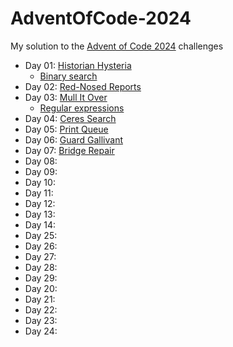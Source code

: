 # AdventOfCode-2024

My solution to the [Advent of Code 2024](https://adventofcode.com/2024) challenges

- Day 01: [Historian Hysteria](https://adventofcode.com/2024/day/1)
  - [Binary search](https://en.wikipedia.org/wiki/Binary_search)
- Day 02: [Red-Nosed Reports](https://adventofcode.com/2024/day/2)
- Day 03: [Mull It Over](https://adventofcode.com/2024/day/3)
  - [Regular expressions](https://en.wikipedia.org/wiki/Regular_expression)
- Day 04: [Ceres Search](https://adventofcode.com/2024/day/4)
- Day 05: [Print Queue](https://adventofcode.com/2024/day/5)
- Day 06: [Guard Gallivant](https://adventofcode.com/2024/day/6)
- Day 07: [Bridge Repair](https://adventofcode.com/2024/day/7)
- Day 08:
- Day 09:
- Day 10:
- Day 11:
- Day 12:
- Day 13:
- Day 14:
- Day 25:
- Day 26:
- Day 27:
- Day 28:
- Day 29:
- Day 20:
- Day 21:
- Day 22:
- Day 23:
- Day 24:
